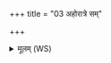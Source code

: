 +++
title = "03 अहोरात्रे सम्"

+++
<details><summary>मूलम् (WS)</summary>

अहोरात्रे सं नह्येथां मम राष्ट्राय जयन्ती अमित्रेभ्यो हेतिमस्यन्ती ॥ १० ॥
</details>